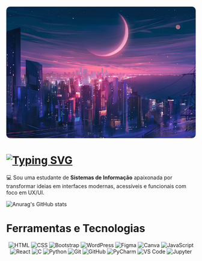 <p align="center">
    <img src="img/banner2.jpg" alt="Descrição da imagem" style="width:100%; height:350px; object-fit:cover; border-radius:10px;">
</p>

# [![Typing SVG](https://readme-typing-svg.demolab.com?font=Fira+Code&weight=600&size=25&pause=1000&color=FF0DFFC5&vCenter=true&width=435&lines=Ol%C3%A1%2C+mundo!+Sou+J%C3%BAlia+Eduarda+;Desenvolvedora+Front-end)](https://git.io/typing-svg)

💻 Sou uma estudante de **Sistemas de Informação** apaixonada por transformar ideias em interfaces modernas, acessíveis e funcionais com foco em UX/UI.

![Anurag's GitHub stats](https://github-readme-stats.vercel.app/api?username=julia-ed2&show_icons=true&theme=radical)

# Ferramentas e Tecnologias

<p align="center">
    <img src="https://raw.githubusercontent.com/marwin1991/profile-technology-icons/refs/heads/main/icons/html.png" alt="HTML" width="80" height="80"/>
    <img src="https://raw.githubusercontent.com/marwin1991/profile-technology-icons/refs/heads/main/icons/css.png" alt="CSS" width="80" height="80"/>
    <img src="https://raw.githubusercontent.com/marwin1991/profile-technology-icons/refs/heads/main/icons/bootstrap.png" alt="Bootstrap" width="80" height="80"/>
    <img src="https://raw.githubusercontent.com/marwin1991/profile-technology-icons/refs/heads/main/icons/wordpress.png" alt="WordPress" width="80" height="80"/>
    <img src="https://raw.githubusercontent.com/marwin1991/profile-technology-icons/refs/heads/main/icons/figma.png" alt="Figma" width="80" height="80"/>
    <img src="https://raw.githubusercontent.com/marwin1991/profile-technology-icons/refs/heads/main/icons/canva.png" alt="Canva" width="80" height="80"/>
    <img src="https://raw.githubusercontent.com/marwin1991/profile-technology-icons/refs/heads/main/icons/javascript.png" alt="JavaScript" width="80" height="80"/>
    <img src="https://raw.githubusercontent.com/marwin1991/profile-technology-icons/refs/heads/main/icons/react.png" alt="React" width="80" height="80"/>
    <img src="https://raw.githubusercontent.com/marwin1991/profile-technology-icons/refs/heads/main/icons/c.png" alt="C" width="80" height="80"/>
    <img src="https://raw.githubusercontent.com/marwin1991/profile-technology-icons/refs/heads/main/icons/python.png" alt="Python" width="80" height="80"/>
    <img src="https://raw.githubusercontent.com/marwin1991/profile-technology-icons/refs/heads/main/icons/git.png" alt="Git" width="80" height="80"/>
    <img src="https://raw.githubusercontent.com/marwin1991/profile-technology-icons/refs/heads/main/icons/github.png" alt="GitHub" width="80" height="80"/>
    <img src="https://raw.githubusercontent.com/marwin1991/profile-technology-icons/refs/heads/main/icons/pycharm.png" alt="PyCharm" width="80" height="80"/>
    <img src="https://raw.githubusercontent.com/marwin1991/profile-technology-icons/refs/heads/main/icons/visual_studio_code.png" alt="VS Code" width="80" height="80"/>
    <img src="https://raw.githubusercontent.com/marwin1991/profile-technology-icons/refs/heads/main/icons/jupyter_notebook.png" alt="Jupyter" width="80" height="80"/>
</p>



